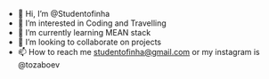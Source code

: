 - 👋 Hi, I’m @Studentofinha
- 👀 I’m interested in Coding and Travelling
- 🌱 I’m currently learning MEAN stack
- 💞️ I’m looking to collaborate on projects
- 📫 How to reach me studentofinha@gmail.com or my instagram is @tozaboev

<!---
Studentofinha/Studentofinha is a ✨ special ✨ repository because its `README.md` (this file) appears on your GitHub profile.
You can click the Preview link to take a look at your changes.
--->
